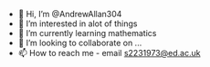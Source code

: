- 👋 Hi, I’m @AndrewAllan304
- 👀 I’m interested in alot of things
- 🌱 I’m currently learning mathematics
- 💞️ I’m looking to collaborate on ...
- 📫 How to reach me - email s2231973@ed.ac.uk

<!---
AndrewAllan304/AndrewAllan304 is a ✨ special ✨ repository because its `README.md` (this file) appears on your GitHub profile.
You can click the Preview link to take a look at your changes.
--->

